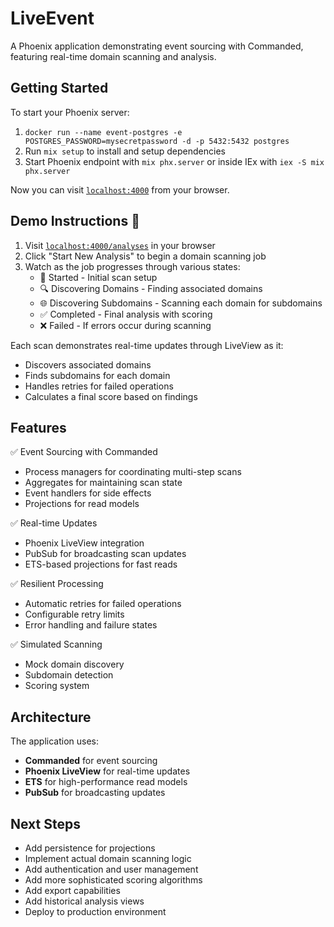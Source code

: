 # LiveEvent

A Phoenix application demonstrating event sourcing with Commanded, featuring real-time domain scanning and analysis.

## Getting Started

To start your Phoenix server:

1. `docker run --name event-postgres -e POSTGRES_PASSWORD=mysecretpassword -d -p 5432:5432 postgres`
2. Run `mix setup` to install and setup dependencies
3. Start Phoenix endpoint with `mix phx.server` or inside IEx with `iex -S mix phx.server`

Now you can visit [`localhost:4000`](http://localhost:4000) from your browser.

## Demo Instructions 🚀

1. Visit [`localhost:4000/analyses`](http://localhost:4000/scans) in your browser
2. Click "Start New Analysis" to begin a domain scanning job
3. Watch as the job progresses through various states:
   * 🚀 Started - Initial scan setup
   * 🔍 Discovering Domains - Finding associated domains
   * 🌐 Discovering Subdomains - Scanning each domain for subdomains
   * ✅ Completed - Final analysis with scoring
   * ❌ Failed - If errors occur during scanning

Each scan demonstrates real-time updates through LiveView as it:
- Discovers associated domains
- Finds subdomains for each domain
- Handles retries for failed operations
- Calculates a final score based on findings

## Features

✅ Event Sourcing with Commanded
- Process managers for coordinating multi-step scans
- Aggregates for maintaining scan state
- Event handlers for side effects
- Projections for read models

✅ Real-time Updates
- Phoenix LiveView integration
- PubSub for broadcasting scan updates
- ETS-based projections for fast reads

✅ Resilient Processing
- Automatic retries for failed operations
- Configurable retry limits
- Error handling and failure states

✅ Simulated Scanning
- Mock domain discovery
- Subdomain detection
- Scoring system

## Architecture

The application uses:
- **Commanded** for event sourcing
- **Phoenix LiveView** for real-time updates
- **ETS** for high-performance read models
- **PubSub** for broadcasting updates

## Next Steps
* Add persistence for projections
* Implement actual domain scanning logic
* Add authentication and user management
* Add more sophisticated scoring algorithms
* Add export capabilities
* Add historical analysis views
* Deploy to production environment

